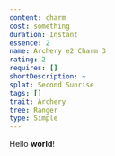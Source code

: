 ```yaml
---
content: charm
cost: something
duration: Instant
essence: 2
name: Archery e2 Charm 3
rating: 2
requires: []
shortDescription: ~
splat: Second Sunrise
tags: []
trait: Archery
tree: Ranger
type: Simple
---
```


Hello **world**!
